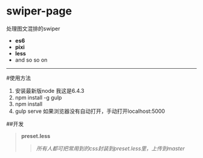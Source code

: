 # swiper-page
处理图文混排的swiper
* **es6**
* **pixi**
* **less**
* and so so on

****
#使用方法
1. 安装最新版node 我这是6.4.3
2. npm install -g gulp
3. npm install
4. gulp serve
如果浏览器没有自动打开，手动打开localhost:5000


##开发
> **preset.less**
>> *所有人都可把常用到的css封装到preset.less里，上传到master*